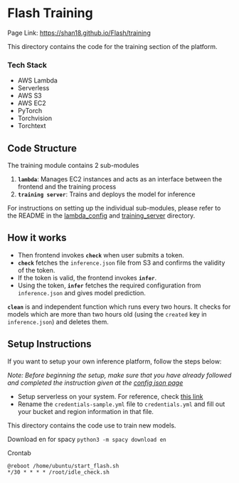 # Flash Training

Page Link: https://shan18.github.io/Flash/training

This directory contains the code for the training section of the platform.

### Tech Stack

- AWS Lambda
- Serverless
- AWS S3
- AWS EC2
- PyTorch
- Torchvision
- Torchtext

## Code Structure

The training module contains 2 sub-modules

1. **`lambda`**: Manages EC2 instances and acts as an interface between the frontend and the training process
2. **`training server`**: Trains and deploys the model for inference

For instructions on setting up the individual sub-modules, please refer to the README in the [lambda_config](lambda_config/README.md) and [training_server](training_server/README.md) directory.

## How it works

- Then frontend invokes **`check`** when user submits a token.
- **`check`** fetches the `inference.json` file from S3 and confirms the validity of the token.
- If the token is valid, the frontend invokes **`infer`**.
- Using the token, **`infer`** fetches the required configuration from `inference.json` and gives model prediction.

**`clean`** is and independent function which runs every two hours. It checks for models which are more than two hours old (using the `created` key in `inference.json`) and deletes them.

## Setup Instructions

If you want to setup your own inference platform, follow the steps below:

_Note: Before beginning the setup, make sure that you have already followed and completed the instruction given at the [config json page](../config_json/README.md#Setup-Instructions)_

- Setup serverless on your system. For reference, check [this link](https://www.serverless.com/framework/docs/providers/aws/guide/installation/)
- Rename the `credentials-sample.yml` file to `credentials.yml` and fill out your bucket and region information in that file.

This directory contains the code use to train new models.

Download en for spacy
`python3 -m spacy download en`

Crontab

```
@reboot /home/ubuntu/start_flash.sh
*/30 * * * * /root/idle_check.sh
```
